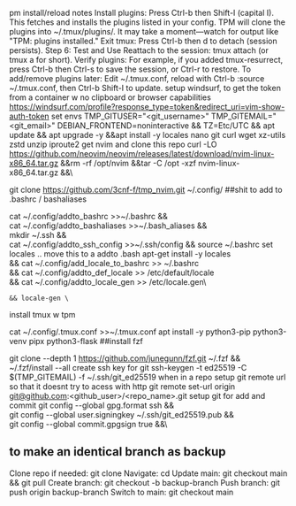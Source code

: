 pm install/reload notes
Install plugins: Press Ctrl-b then Shift-I (capital I). This fetches and installs the plugins listed in your config.
TPM will clone the plugins into ~/.tmux/plugins/. It may take a moment—watch for output like "TPM: plugins installed."
Exit tmux: Press Ctrl-b then d to detach (session persists).
Step 6: Test and Use
Reattach to the session: tmux attach (or tmux a for short).
Verify plugins: For example, if you added tmux-resurrect, press Ctrl-b then Ctrl-s to save the session, or Ctrl-r to restore.
To add/remove plugins later: Edit ~/.tmux.conf, reload with Ctrl-b :source ~/.tmux.conf, then Ctrl-b Shift-I to update.
setup windsurf, to get the token from a container w no clipboard or browser capabilities
https://windsurf.com/profile?response_type=token&redirect_uri=vim-show-auth-token
set envs
TMP_GITUSER="<git_username>"
TMP_GITEMAIL="<git_email>"
DEBIAN_FRONTEND=noninteractive && TZ=Etc/UTC && apt update && apt upgrade -y &&apt install -y locales nano git curl wget xz-utils zstd unzip iproute2 
get nvim and clone this repo
curl -LO https://github.com/neovim/neovim/releases/latest/download/nvim-linux-x86_64.tar.gz &&rm -rf /opt/nvim &&tar -C /opt -xzf nvim-linux-x86_64.tar.gz &&\

git clone https://github.com/3cnf-f/tmp_nvim.git ~/.config/
##shit to add to .bashrc / bashaliases

cat ~/.config/addto_bashrc >>~/.bashrc &&\
cat ~/.config/addto_bashaliases >>~/.bash_aliases &&\
mkdir ~/.ssh &&\
cat ~/.config/addto_ssh_config >>~/.ssh/config &&
source ~/.bashrc
set locales .. move this to a addto .bash
apt-get install -y locales \
    && cat ~/.config/add_locale_to_bashrc >> ~/.bashrc \
    && cat ~/.config/addto_def_locale >> /etc/default/locale \
    && cat ~/.config/addto_locale_gen >>  /etc/locale.gen\



    && locale-gen \
   
install tmux w tpm

cat ~/.config/.tmux.conf >>~/.tmux.conf
apt install -y python3-pip python3-venv pipx python3-flask
##install fzf

git clone --depth 1 https://github.com/junegunn/fzf.git ~/.fzf &&\
~/.fzf/install --all
create ssh key for git
ssh-keygen -t ed25519 -C $(TMP_GITEMAIL) -f ~/.ssh/git_ed25519 
when in a repo setup git remote url so that it doesnt try to acess with http
git remote set-url origin git@github.com:<github_user>/<repo_name>.git
setup git for add and commit
git config --global gpg.format ssh &&\
git config --global user.signingkey ~/.ssh/git_ed25519.pub &&\
git config --global commit.gpgsign true &&\

## to make an identical branch as backup
Clone repo if needed: git clone Navigate: cd Update main: git checkout main && git pull Create branch: git checkout -b backup-branch Push branch: git push origin backup-branch Switch to main: git checkout main



